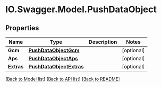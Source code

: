 # IO.Swagger.Model.PushDataObject
## Properties

Name | Type | Description | Notes
------------ | ------------- | ------------- | -------------
**Gcm** | [**PushDataObjectGcm**](PushDataObjectGcm.md) |  | [optional] 
**Aps** | [**PushDataObjectAps**](PushDataObjectAps.md) |  | [optional] 
**Extras** | [**PushDataObjectExtras**](PushDataObjectExtras.md) |  | [optional] 

[[Back to Model list]](../README.md#documentation-for-models) [[Back to API list]](../README.md#documentation-for-api-endpoints) [[Back to README]](../README.md)

